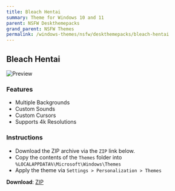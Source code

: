 ```yaml
---
title: Bleach Hentai
summary: Theme for Windows 10 and 11
parent: NSFW Deskthemepacks
grand_parent: NSFW Themes
permalink: /windows-themes/nsfw/deskthemepacks/bleach-hentai
---
```


## Bleach Hentai

![Preview][Preview]

### Features

- Multiple Backgrounds
- Custom Sounds
- Custom Cursors
- Supports 4k Resolutions

### Instructions

- Download the ZIP archive via the `ZIP` link below.
- Copy the contents of the `Themes` folder into `%LOCALAPPDATA%\Microsoft\Windows\Themes`
- Apply the theme via `Settings > Personalization > Themes`


**Download**: [ZIP][ZIP]

<!-- ///////////////////////////////////////////////////////////////////////////////////////////////////////////////////////////////////////////////////// -->

[Preview]: https://gitlab.com/the-back-room/deskthemepacks/nsfw/bleach-hentai/-/raw/main/Extras/Preview.bmp

<!-- ////////////////////////////////////////////////////////////////////////////////////////////////////////////////////// -->

[ZIP]: https://gitlab.com/the-back-room/deskthemepacks/nsfw/bleach-hentai/-/archive/main/bleach-hentai-main.zip

<!-- ///////////////////////////////////////////////////////////////////////////////////////////////////////////////////////////////////////////////////// -->
